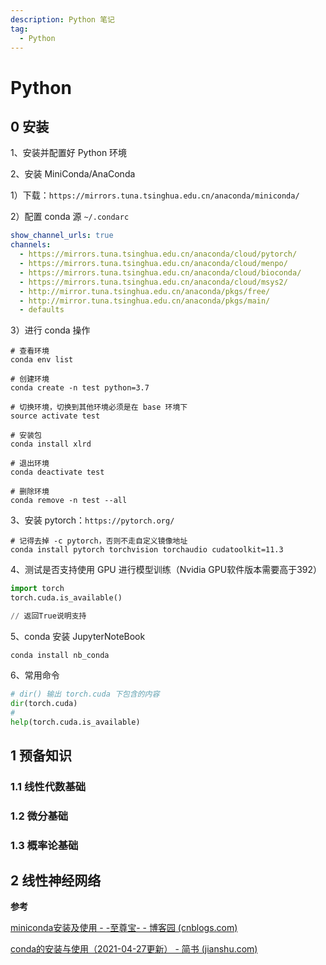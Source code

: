 ```yaml
---
description: Python 笔记
tag:
  - Python
---
```


# Python



## 0 安装

1、安装并配置好 Python 环境

2、安装 MiniConda/AnaConda

1）下载：`https://mirrors.tuna.tsinghua.edu.cn/anaconda/miniconda/`

2）配置 conda 源 `~/.condarc`

```yaml
show_channel_urls: true
channels:
  - https://mirrors.tuna.tsinghua.edu.cn/anaconda/cloud/pytorch/
  - https://mirrors.tuna.tsinghua.edu.cn/anaconda/cloud/menpo/
  - https://mirrors.tuna.tsinghua.edu.cn/anaconda/cloud/bioconda/
  - https://mirrors.tuna.tsinghua.edu.cn/anaconda/cloud/msys2/
  - http://mirror.tuna.tsinghua.edu.cn/anaconda/pkgs/free/
  - http://mirror.tuna.tsinghua.edu.cn/anaconda/pkgs/main/
  - defaults
```

3）进行 conda 操作

```shell
# 查看环境
conda env list

# 创建环境
conda create -n test python=3.7

# 切换环境，切换到其他环境必须是在 base 环境下
source activate test

# 安装包
conda install xlrd

# 退出环境
conda deactivate test

# 删除环境
conda remove -n test --all
```

3、安装 pytorch：`https://pytorch.org/`

```shell
# 记得去掉 -c pytorch，否则不走自定义镜像地址
conda install pytorch torchvision torchaudio cudatoolkit=11.3
```

4、测试是否支持使用 GPU 进行模型训练（Nvidia GPU软件版本需要高于392）

```python
import torch
torch.cuda.is_available()

// 返回True说明支持
```

5、conda 安装 JupyterNoteBook

```shell
conda install nb_conda
```

6、常用命令

```python
# dir() 输出 torch.cuda 下包含的内容
dir(torch.cuda)
# 
help(torch.cuda.is_available)
```





## 1 预备知识

### 1.1 线性代数基础

### 1.2 微分基础

### 1.3 概率论基础





## 2 线性神经网络























































































**参考**

[miniconda安装及使用 - -至尊宝- - 博客园 (cnblogs.com)](https://www.cnblogs.com/zhizunbao-monky/p/14052479.html)

[conda的安装与使用（2021-04-27更新） - 简书 (jianshu.com)](https://www.jianshu.com/p/edaa744ea47d)
